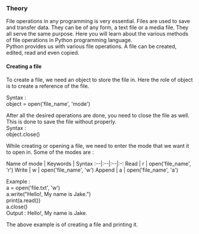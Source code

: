 ### Theory
File operations in any programming is very essential. Files are used to save and transfer data. They can be of any form, a text file or a media file. They all serve the same purpose.
Here you will learn about the various methods of file operations in Python programming language. <br>
Python provides us with various file operations. A file can be created, edited, read and even copied.<br>

#### Creating a file
To create a file, we need an object to store the file in. Here the role of object is to create a reference of the file.<br>

Syntax :<br>
object = open('file_name', 'mode')<br>

After all the desired operations are done, you need to close the file as well. This is done to save the file without properly.<br>
Syntax :<br>
object.close()<br>

While creating or opening a file, we need to enter the mode that we want it to open in. Some of the modes are :

Name of mode	| Keywords | Syntax
:--|:--|:--|:-:
Read | r | open('file_name', 'r')
Write | w | open('file_name', 'w')
Append | a | open('file_name', 'a')

Example :<br>
a = open('file.txt', 'w')<br>
a.write("Hello!, My name is Jake.")<br>
print(a.read())<br>
a.close()<br>
Output : Hello!, My name is Jake.<br>

The above example is of creating a file and printing it.